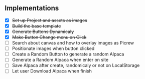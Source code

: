 ## Implementations

- [x] ~~Set up Project and assets as images~~
- [x] ~~Build the base template~~
- [x] ~~Generate Buttons Dynamicaly~~
- [x] ~~Make Button Change menu on Click~~
- [ ] Search about canvas and how to overlay images as Picrew
- [ ] Positionate images when button clicked
- [ ] Create a Random Button to generate a random Alpaca
- [ ] Generate a Random Alpaca when enter on site
- [ ] Save Alpaca after create, randomicaly or not on LocalStorage
- [ ] Let user Download Alpaca when finish